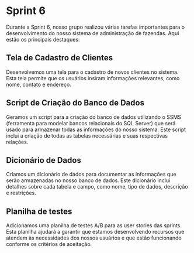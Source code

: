 # Sprint 6

Durante a Sprint 6, nosso grupo realizou várias tarefas importantes para o desenvolvimento do nosso sistema de administração de fazendas. Aqui estão os principais destaques:

## Tela de Cadastro de Clientes

Desenvolvemos uma tela para o cadastro de novos clientes no sistema. Esta tela permite que os usuários insiram informações relevantes, como nome, contato e endereço.

## Script de Criação do Banco de Dados

Geramos um script para a criação do banco de dados utilizando o SSMS (ferramenta para modelar bancos relacionais do SQL Server) que será usado para armazenar todas as informações do nosso sistema. Este script inclui a criação de todas as tabelas necessárias e suas respectivas relações.

## Dicionário de Dados

Criamos um dicionário de dados para documentar as informações que serão armazenadas no nosso banco de dados. Este dicionário inclui detalhes sobre cada tabela e campo, como nome, tipo de dados, descrição e restrições.

## Planilha de testes

Adicionamos uma planilha de testes A/B para as user stories das sprints. Esta planilha ajudará a garantir que estamos desenvolvendo recursos que atendem às necessidades dos nossos usuários e que estão funcionando conforme os critérios de aceitação.